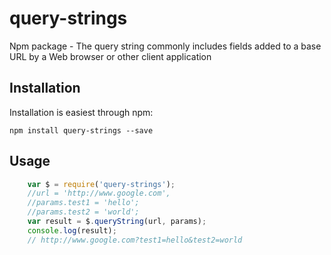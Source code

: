 # query-strings

Npm package - The query string commonly includes fields added to a base URL by a Web browser or other client application

## Installation

Installation is easiest through npm:

`npm install query-strings --save`

## Usage

```js
    var $ = require('query-strings');
    //url = 'http://www.google.com',
    //params.test1 = 'hello';
    //params.test2 = 'world';
    var result = $.queryString(url, params);
    console.log(result);
    // http://www.google.com?test1=hello&test2=world    

```


